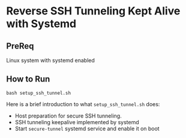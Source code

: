 # Reverse SSH Tunneling Kept Alive with Systemd

## PreReq

Linux system with systemd enabled

## How to Run

```
bash setup_ssh_tunnel.sh
```

Here is a brief introduction to what `setup_ssh_tunnel.sh` does:

- Host preparation for secure SSH tunneling.
- SSH tunneling keepalive implemented by systemd
- Start `secure-tunnel` systemd service and enable it on boot

